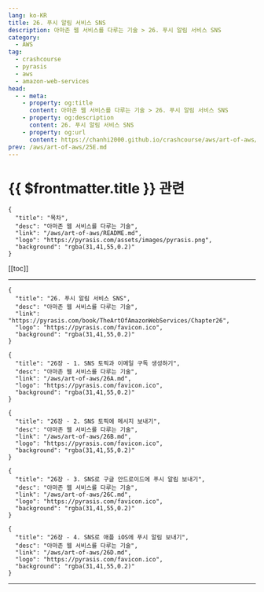 ```yaml
---
lang: ko-KR
title: 26. 푸시 알림 서비스 SNS
description: 아마존 웹 서비스를 다루는 기술 > 26. 푸시 알림 서비스 SNS
category:
  - AWS
tag: 
  - crashcourse
  - pyrasis
  - aws 
  - amazon-web-services
head:
  - - meta:
    - property: og:title
      content: 아마존 웹 서비스를 다루는 기술 > 26. 푸시 알림 서비스 SNS
    - property: og:description
      content: 26. 푸시 알림 서비스 SNS
    - property: og:url
      content: https://chanhi2000.github.io/crashcourse/aws/art-of-aws/26.html
prev: /aws/art-of-aws/25E.md
---
```


# {{ $frontmatter.title }} 관련

```component VPCard
{
  "title": "목차",
  "desc": "아마존 웹 서비스를 다루는 기술",
  "link": "/aws/art-of-aws/README.md",
  "logo": "https://pyrasis.com/assets/images/pyrasis.png",
  "background": "rgba(31,41,55,0.2)"
}
```

[[toc]]

---

```component VPCard
{
  "title": "26. 푸시 알림 서비스 SNS",
  "desc": "아마존 웹 서비스를 다루는 기술",
  "link": "https://pyrasis.com/book/TheArtOfAmazonWebServices/Chapter26",
  "logo": "https://pyrasis.com/favicon.ico",
  "background": "rgba(31,41,55,0.2)"
}
```

<!-- TODO: 작성 -->

```component VPCard
{
  "title": "26장 - 1. SNS 토픽과 이메일 구독 생성하기",
  "desc": "아마존 웹 서비스를 다루는 기술",
  "link": "/aws/art-of-aws/26A.md",
  "logo": "https://pyrasis.com/favicon.ico",
  "background": "rgba(31,41,55,0.2)"
}
```

```component VPCard
{
  "title": "26장 - 2. SNS 토픽에 메시지 보내기",
  "desc": "아마존 웹 서비스를 다루는 기술",
  "link": "/aws/art-of-aws/26B.md",
  "logo": "https://pyrasis.com/favicon.ico",
  "background": "rgba(31,41,55,0.2)"
}
```

```component VPCard
{
  "title": "26장 - 3. SNS로 구글 안드로이드에 푸시 알림 보내기",
  "desc": "아마존 웹 서비스를 다루는 기술",
  "link": "/aws/art-of-aws/26C.md",
  "logo": "https://pyrasis.com/favicon.ico",
  "background": "rgba(31,41,55,0.2)"
}
```

```component VPCard
{
  "title": "26장 - 4. SNS로 애플 iOS에 푸시 알림 보내기",
  "desc": "아마존 웹 서비스를 다루는 기술",
  "link": "/aws/art-of-aws/26D.md",
  "logo": "https://pyrasis.com/favicon.ico",
  "background": "rgba(31,41,55,0.2)"
}
```

---
